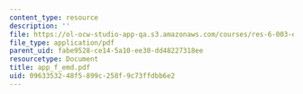 ```yaml
---
content_type: resource
description: ''
file: https://ol-ocw-studio-app-qa.s3.amazonaws.com/courses/res-6-003-electromechanical-dynamics-spring-2009/0963353248f5899c258f9c73ffdbb6e2_app_f_emd.pdf
file_type: application/pdf
parent_uid: fabe9528-ce14-5a10-ee30-dd48227318ee
resourcetype: Document
title: app_f_emd.pdf
uid: 09633532-48f5-899c-258f-9c73ffdbb6e2
---
```

